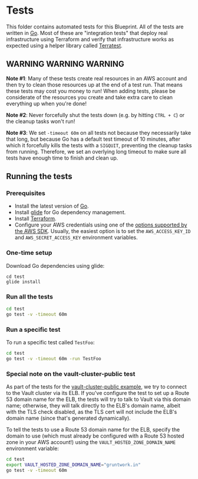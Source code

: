 # Tests

This folder contains automated tests for this Blueprint. All of the tests are written in [Go](https://golang.org/). 
Most of these are "integration tests" that deploy real infrastructure using Terraform and verify that infrastructure 
works as expected using a helper library called [Terratest](https://github.com/gruntwork-io/terratest).  



## WARNING WARNING WARNING

**Note #1**: Many of these tests create real resources in an AWS account and then try to clean those resources up at 
the end of a test run. That means these tests may cost you money to run! When adding tests, please be considerate of 
the resources you create and take extra care to clean everything up when you're done!

**Note #2**: Never forcefully shut the tests down (e.g. by hitting `CTRL + C`) or the cleanup tasks won't run!

**Note #3**: We set `-timeout 60m` on all tests not because they necessarily take that long, but because Go has a
default test timeout of 10 minutes, after which it forcefully kills the tests with a `SIGQUIT`, preventing the cleanup
tasks from running. Therefore, we set an overlying long timeout to make sure all tests have enough time to finish and 
clean up.



## Running the tests

### Prerequisites

- Install the latest version of [Go](https://golang.org/).
- Install [glide](https://glide.sh/) for Go dependency management.
- Install [Terraform](https://www.terraform.io/downloads.html).
- Configure your AWS credentials using one of the [options supported by the AWS 
  SDK](http://docs.aws.amazon.com/sdk-for-java/v1/developer-guide/credentials.html). Usually, the easiest option is to
  set the `AWS_ACCESS_KEY_ID` and `AWS_SECRET_ACCESS_KEY` environment variables.


### One-time setup

Download Go dependencies using glide:

```
cd test
glide install
```


### Run all the tests

```bash
cd test
go test -v -timeout 60m
```


### Run a specific test

To run a specific test called `TestFoo`:

```bash
cd test
go test -v -timeout 60m -run TestFoo
```

### Special note on the vault-cluster-public test

As part of the tests for the [vault-cluster-public example](https://github.com/hashicorp/terraform-aws-vault/tree/master/examples/vault-cluster-public), we try to connect to the
Vault cluster via its ELB. If you've configure the test to set up a Route 53 domain name for the ELB, the tests will
try to talk to Vault via this domain name; otherwise, they will talk directly to the ELB's domain name, albeit with
the TLS check disabled, as the TLS cert will not include the ELB's domain name (since that's generated dynamically).

To tell the tests to use a Route 53 domain name for the ELB, specify the domain to use (which must already be 
configured with a Route 53 hosted zone in your AWS account!) using the `VAULT_HOSTED_ZONE_DOMAIN_NAME` environment
variable:

```bash
cd test
export VAULT_HOSTED_ZONE_DOMAIN_NAME="gruntwork.in"
go test -v -timeout 60m
```

  